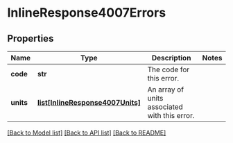 # InlineResponse4007Errors

## Properties
Name | Type | Description | Notes
------------ | ------------- | ------------- | -------------
**code** | **str** | The code for this error. | 
**units** | [**list[InlineResponse4007Units]**](InlineResponse4007Units.md) | An array of units associated with this error. | 

[[Back to Model list]](../README.md#documentation-for-models) [[Back to API list]](../README.md#documentation-for-api-endpoints) [[Back to README]](../README.md)

